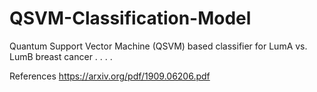 # QSVM-Classification-Model
Quantum Support Vector Machine (QSVM) based classifier for LumA vs. LumB breast cancer
.
.
.
.

References
https://arxiv.org/pdf/1909.06206.pdf
